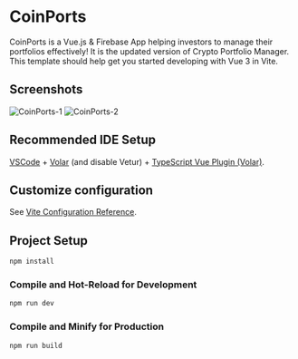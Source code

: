 # CoinPorts

CoinPorts is a Vue.js & Firebase App helping investors to manage their portfolios effectively! It is the updated version of Crypto Portfolio Manager. This template should help get you started developing with Vue 3 in Vite.

## Screenshots
![CoinPorts-1](https://user-images.githubusercontent.com/89755810/174716688-5d6a9829-3a68-4b64-891f-f63e6e143803.png)
![CoinPorts-2](https://user-images.githubusercontent.com/89755810/174716697-0a94d354-aac1-46af-8516-fdb3ffc36691.png)

## Recommended IDE Setup

[VSCode](https://code.visualstudio.com/) + [Volar](https://marketplace.visualstudio.com/items?itemName=Vue.volar) (and disable Vetur) + [TypeScript Vue Plugin (Volar)](https://marketplace.visualstudio.com/items?itemName=Vue.vscode-typescript-vue-plugin).

## Customize configuration

See [Vite Configuration Reference](https://vitejs.dev/config/).

## Project Setup

```sh
npm install
```

### Compile and Hot-Reload for Development

```sh
npm run dev
```

### Compile and Minify for Production

```sh
npm run build
```
